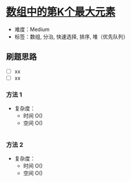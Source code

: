 # [数组中的第K个最大元素](https://leetcode-cn.com/problems/kth-largest-element-in-an-array/)

- 难度：Medium
- 标签：数组, 分治, 快速选择, 排序, 堆（优先队列）

## 刷题思路

- [ ] xx
- [ ] xx

### 方法 1

- 复杂度：
    - 时间 O()
    - 空间 O()

``` js

```

### 方法 2

- 复杂度：
    - 时间 O()
    - 空间 O()

``` js

```
